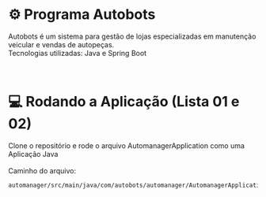 # ⚙️ Programa Autobots
Autobots é um sistema para gestão de lojas especializadas em manutenção veicular e vendas de autopeças.
<br>
Tecnologias utilizadas: Java e Spring Boot

<br>

# 💻 Rodando a Aplicação (Lista 01 e 02)
Clone o repositório e rode o arquivo AutomanagerApplication como uma Aplicação Java
<br>
<br>
Caminho do arquivo:
<pre><code>automanager/src/main/java/com/autobots/automanager/AutomanagerApplication.java</code></pre>
